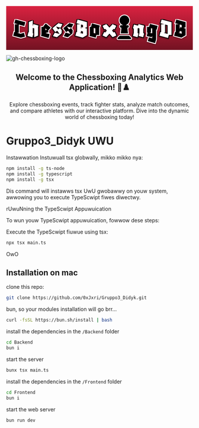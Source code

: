 <svg width="907" height="213" viewBox="0 0 907 213" fill="none" xmlns="http://www.w3.org/2000/svg">
<rect width="907" height="213" fill="url(#paint0_linear_95_2)"/>
<g filter="url(#filter0_d_95_2)">
<mask id="path-1-outside-1_95_2" maskUnits="userSpaceOnUse" x="678" y="80" width="64" height="105" fill="black">
<rect fill="white" x="678" y="80" width="64" height="105"/>
<path d="M684.328 128.344V100.824H694.44L698.28 85.72L736.296 95.704L731.432 114.52L728.872 113.88V160.856L723.752 179.544L688.168 169.816L693.288 151L709.544 155.48V143.192L707.368 151.384L682.92 144.728L687.272 128.344H684.328ZM703.656 128.344H696.36L709.544 131.928V108.632L703.656 107.096V128.344Z"/>
</mask>
<path d="M684.328 128.344V100.824H694.44L698.28 85.72L736.296 95.704L731.432 114.52L728.872 113.88V160.856L723.752 179.544L688.168 169.816L693.288 151L709.544 155.48V143.192L707.368 151.384L682.92 144.728L687.272 128.344H684.328ZM703.656 128.344H696.36L709.544 131.928V108.632L703.656 107.096V128.344Z" fill="black"/>
<path d="M684.328 128.344H680.328V132.344H684.328V128.344ZM684.328 100.824V96.824H680.328V100.824H684.328ZM694.44 100.824V104.824H697.55L698.317 101.81L694.44 100.824ZM698.28 85.72L699.296 81.8512L695.397 80.8271L694.403 84.7344L698.28 85.72ZM736.296 95.704L740.169 96.7051L741.166 92.8473L737.312 91.8352L736.296 95.704ZM731.432 114.52L730.462 118.401L734.312 119.363L735.305 115.521L731.432 114.52ZM728.872 113.88L729.842 109.999L724.872 108.757V113.88H728.872ZM728.872 160.856L732.73 161.913L732.872 161.394V160.856H728.872ZM723.752 179.544L722.697 183.402L726.553 184.457L727.61 180.601L723.752 179.544ZM688.168 169.816L684.308 168.766L683.259 172.621L687.113 173.674L688.168 169.816ZM693.288 151L694.351 147.144L690.482 146.078L689.428 149.95L693.288 151ZM709.544 155.48L708.481 159.336L713.544 160.731V155.48H709.544ZM709.544 143.192H713.544L705.678 142.165L709.544 143.192ZM707.368 151.384L706.317 155.244L710.201 156.301L711.234 152.411L707.368 151.384ZM682.92 144.728L679.054 143.701L678.033 147.543L681.869 148.588L682.92 144.728ZM687.272 128.344L691.138 129.371L692.473 124.344H687.272V128.344ZM703.656 128.344V132.344H707.656V128.344H703.656ZM696.36 128.344V124.344L695.311 132.204L696.36 128.344ZM709.544 131.928L708.495 135.788L713.544 137.161V131.928H709.544ZM709.544 108.632H713.544V105.542L710.554 104.762L709.544 108.632ZM703.656 107.096L704.666 103.226L699.656 101.919V107.096H703.656ZM688.328 128.344V100.824H680.328V128.344H688.328ZM684.328 104.824H694.44V96.824H684.328V104.824ZM698.317 101.81L702.157 86.7056L694.403 84.7344L690.563 99.8384L698.317 101.81ZM697.264 89.5888L735.28 99.5728L737.312 91.8352L699.296 81.8512L697.264 89.5888ZM732.423 94.7029L727.559 113.519L735.305 115.521L740.169 96.7051L732.423 94.7029ZM732.402 110.639L729.842 109.999L727.902 117.761L730.462 118.401L732.402 110.639ZM724.872 113.88V160.856H732.872V113.88H724.872ZM725.014 159.799L719.894 178.487L727.61 180.601L732.73 161.913L725.014 159.799ZM724.807 175.686L689.223 165.958L687.113 173.674L722.697 183.402L724.807 175.686ZM692.028 170.866L697.148 152.05L689.428 149.95L684.308 168.766L692.028 170.866ZM692.225 154.856L708.481 159.336L710.607 151.624L694.351 147.144L692.225 154.856ZM713.544 155.48V143.192H705.544V155.48H713.544ZM705.678 142.165L703.502 150.357L711.234 152.411L713.41 144.219L705.678 142.165ZM708.419 147.524L683.971 140.868L681.869 148.588L706.317 155.244L708.419 147.524ZM686.786 145.755L691.138 129.371L683.406 127.317L679.054 143.701L686.786 145.755ZM687.272 124.344H684.328V132.344H687.272V124.344ZM703.656 124.344H696.36V132.344H703.656V124.344ZM695.311 132.204L708.495 135.788L710.593 128.068L697.409 124.484L695.311 132.204ZM713.544 131.928V108.632H705.544V131.928H713.544ZM710.554 104.762L704.666 103.226L702.646 110.966L708.534 112.502L710.554 104.762ZM699.656 107.096V128.344H707.656V107.096H699.656Z" fill="white" mask="url(#path-1-outside-1_95_2)"/>
</g>
<g filter="url(#filter1_d_95_2)">
<path d="M588.182 90.6C595.381 86.0383 600.139 77.981 600.139 68.7833C600.139 54.5529 588.651 43 574.5 43C560.349 43 548.861 54.5529 548.861 68.7833C548.861 77.981 553.644 86.0383 560.818 90.6H558.722C554.359 90.6 550.833 94.1452 550.833 98.5333C550.833 102.624 553.915 105.971 557.859 106.417L554.778 134.233H594.222L591.141 106.417C595.085 105.971 598.167 102.624 598.167 98.5333C598.167 94.1452 594.641 90.6 590.278 90.6H588.182ZM540.627 152.43C539.592 153.472 539 154.91 539 156.397C539 159.496 541.49 162 544.572 162H604.428C607.51 162 610 159.496 610 156.397C610 154.91 609.408 153.472 608.373 152.43L598.167 142.167H550.833L540.627 152.43Z" fill="black"/>
<path d="M588.182 90.6C595.381 86.0383 600.139 77.981 600.139 68.7833C600.139 54.5529 588.651 43 574.5 43C560.349 43 548.861 54.5529 548.861 68.7833C548.861 77.981 553.644 86.0383 560.818 90.6H558.722C554.359 90.6 550.833 94.1452 550.833 98.5333C550.833 102.624 553.915 105.971 557.859 106.417L554.778 134.233H594.222L591.141 106.417C595.085 105.971 598.167 102.624 598.167 98.5333C598.167 94.1452 594.641 90.6 590.278 90.6H588.182ZM540.627 152.43C539.592 153.472 539 154.91 539 156.397C539 159.496 541.49 162 544.572 162H604.428C607.51 162 610 159.496 610 156.397C610 154.91 609.408 153.472 608.373 152.43L598.167 142.167H550.833L540.627 152.43Z" stroke="white" stroke-width="4"/>
</g>
<g filter="url(#filter2_d_95_2)">
<mask id="path-4-outside-2_95_2" maskUnits="userSpaceOnUse" x="29" y="59" width="69" height="99" fill="black">
<rect fill="white" x="29" y="59" width="69" height="99"/>
<path d="M71.168 153.432L33.92 143.32L38.656 124.888L41.856 125.784V88.28H57.088L39.168 83.416L44.288 64.728L92.928 78.04L87.936 96.728L61.184 89.432V129.112H53.376L69.632 133.848L86.272 129.24L91.392 147.928L71.168 153.432Z"/>
</mask>
<path d="M71.168 153.432L33.92 143.32L38.656 124.888L41.856 125.784V88.28H57.088L39.168 83.416L44.288 64.728L92.928 78.04L87.936 96.728L61.184 89.432V129.112H53.376L69.632 133.848L86.272 129.24L91.392 147.928L71.168 153.432Z" fill="black"/>
<path d="M71.168 153.432L70.12 157.292L71.1693 157.577L72.2184 157.292L71.168 153.432ZM33.92 143.32L30.0458 142.325L29.0638 146.146L32.872 147.18L33.92 143.32ZM38.656 124.888L39.7345 121.036L35.7989 119.934L34.7818 123.893L38.656 124.888ZM41.856 125.784L40.7775 129.636L45.856 131.058V125.784H41.856ZM41.856 88.28V84.28H37.856V88.28H41.856ZM57.088 88.28V92.28L58.1358 84.4197L57.088 88.28ZM39.168 83.416L35.3102 82.3591L34.2507 86.226L38.1202 87.2763L39.168 83.416ZM44.288 64.728L45.3439 60.8699L41.4868 59.8143L40.4302 63.6711L44.288 64.728ZM92.928 78.04L96.7925 79.0723L97.8185 75.2313L93.9839 74.1819L92.928 78.04ZM87.936 96.728L86.8835 100.587L90.7628 101.645L91.8005 97.7603L87.936 96.728ZM61.184 89.432L62.2365 85.5729L57.184 84.195V89.432H61.184ZM61.184 129.112V133.112H65.184V129.112H61.184ZM53.376 129.112V125.112L52.2572 132.952L53.376 129.112ZM69.632 133.848L68.5132 137.688L69.6043 138.006L70.6995 137.703L69.632 133.848ZM86.272 129.24L90.1298 128.183L89.07 124.315L85.2045 125.385L86.272 129.24ZM91.392 147.928L92.4424 151.788L96.3086 150.735L95.2498 146.871L91.392 147.928ZM72.216 149.572L34.968 139.46L32.872 147.18L70.12 157.292L72.216 149.572ZM37.7942 144.315L42.5302 125.883L34.7818 123.893L30.0458 142.325L37.7942 144.315ZM37.5775 128.74L40.7775 129.636L42.9345 121.932L39.7345 121.036L37.5775 128.74ZM45.856 125.784V88.28H37.856V125.784H45.856ZM41.856 92.28H57.088V84.28H41.856V92.28ZM58.1358 84.4197L40.2158 79.5557L38.1202 87.2763L56.0402 92.1403L58.1358 84.4197ZM43.0258 84.4729L48.1458 65.7849L40.4302 63.6711L35.3102 82.3591L43.0258 84.4729ZM43.2321 68.5861L91.8721 81.8981L93.9839 74.1819L45.3439 60.8699L43.2321 68.5861ZM89.0635 77.0077L84.0715 95.6957L91.8005 97.7603L96.7925 79.0723L89.0635 77.0077ZM88.9885 92.8689L62.2365 85.5729L60.1315 93.2911L86.8835 100.587L88.9885 92.8689ZM57.184 89.432V129.112H65.184V89.432H57.184ZM61.184 125.112H53.376V133.112H61.184V125.112ZM52.2572 132.952L68.5132 137.688L70.7508 130.008L54.4948 125.272L52.2572 132.952ZM70.6995 137.703L87.3395 133.095L85.2045 125.385L68.5645 129.993L70.6995 137.703ZM82.4142 130.297L87.5342 148.985L95.2498 146.871L90.1298 128.183L82.4142 130.297ZM90.3416 144.068L70.1176 149.572L72.2184 157.292L92.4424 151.788L90.3416 144.068Z" fill="white" mask="url(#path-4-outside-2_95_2)"/>
</g>
<g filter="url(#filter3_d_95_2)">
<mask id="path-6-outside-3_95_2" maskUnits="userSpaceOnUse" x="98" y="63" width="64" height="94" fill="black">
<rect fill="white" x="98" y="63" width="64" height="94"/>
<path d="M127.368 151.384L102.92 144.728L107.912 126.04L109.832 126.552V76.888L129.16 69.08V96.6L131.72 87L157.064 93.912L155.144 101.208V143.192L135.816 151V108.12L129.16 106.328V131.8L132.36 132.696L127.368 151.384Z"/>
</mask>
<path d="M127.368 151.384L102.92 144.728L107.912 126.04L109.832 126.552V76.888L129.16 69.08V96.6L131.72 87L157.064 93.912L155.144 101.208V143.192L135.816 151V108.12L129.16 106.328V131.8L132.36 132.696L127.368 151.384Z" fill="white"/>
<path d="M127.368 151.384L126.317 155.244L130.195 156.299L131.233 152.416L127.368 151.384ZM102.92 144.728L99.0555 143.696L98.0281 147.542L101.869 148.588L102.92 144.728ZM107.912 126.04L108.943 122.175L105.079 121.145L104.048 125.008L107.912 126.04ZM109.832 126.552L108.801 130.417L113.832 131.758V126.552H109.832ZM109.832 76.888L108.334 73.1792L105.832 74.1898V76.888H109.832ZM129.16 69.08H133.16V63.15L127.662 65.3712L129.16 69.08ZM129.16 96.6H125.16L133.025 97.6306L129.16 96.6ZM131.72 87L132.772 83.1409L128.892 82.0825L127.855 85.9693L131.72 87ZM157.064 93.912L160.932 94.93L161.941 91.0961L158.116 90.0529L157.064 93.912ZM155.144 101.208L151.276 100.19L151.144 100.69V101.208H155.144ZM155.144 143.192L156.642 146.901L159.144 145.89V143.192H155.144ZM135.816 151H131.816V156.93L137.314 154.709L135.816 151ZM135.816 108.12H139.816V105.054L136.856 104.258L135.816 108.12ZM129.16 106.328L130.2 102.466L125.16 101.109V106.328H129.16ZM129.16 131.8H125.16V134.834L128.081 135.652L129.16 131.8ZM132.36 132.696L136.225 133.728L137.245 129.91L133.439 128.844L132.36 132.696ZM128.419 147.524L103.971 140.868L101.869 148.588L126.317 155.244L128.419 147.524ZM106.785 145.76L111.777 127.072L104.048 125.008L99.0555 143.696L106.785 145.76ZM106.881 129.905L108.801 130.417L110.863 122.687L108.943 122.175L106.881 129.905ZM113.832 126.552V76.888H105.832V126.552H113.832ZM111.33 80.5968L130.658 72.7888L127.662 65.3712L108.334 73.1792L111.33 80.5968ZM125.16 69.08V96.6H133.16V69.08H125.16ZM133.025 97.6306L135.585 88.0307L127.855 85.9693L125.295 95.5693L133.025 97.6306ZM130.668 90.8591L156.012 97.7711L158.116 90.0529L132.772 83.1409L130.668 90.8591ZM153.196 92.894L151.276 100.19L159.012 102.226L160.932 94.93L153.196 92.894ZM151.144 101.208V143.192H159.144V101.208H151.144ZM153.646 139.483L134.318 147.291L137.314 154.709L156.642 146.901L153.646 139.483ZM139.816 151V108.12H131.816V151H139.816ZM136.856 104.258L130.2 102.466L128.12 110.19L134.776 111.982L136.856 104.258ZM125.16 106.328V131.8H133.16V106.328H125.16ZM128.081 135.652L131.281 136.548L133.439 128.844L130.239 127.948L128.081 135.652ZM128.496 131.664L123.504 150.352L131.233 152.416L136.225 133.728L128.496 131.664Z" fill="black" mask="url(#path-6-outside-3_95_2)"/>
</g>
<g filter="url(#filter4_d_95_2)">
<mask id="path-8-outside-4_95_2" maskUnits="userSpaceOnUse" x="164" y="78" width="58" height="82" fill="black">
<rect fill="white" x="164" y="78" width="58" height="82"/>
<path d="M206.04 154.584L168.92 144.472L171.096 136.28V100.824H182.232L179.928 98.904L192.344 84.056L216.152 104.28L203.736 119L205.784 126.424L191.064 130.52L211.032 135.896L206.04 154.584ZM190.424 107.864V116.312L197.976 114.264L190.424 107.864Z"/>
</mask>
<path d="M206.04 154.584L168.92 144.472L171.096 136.28V100.824H182.232L179.928 98.904L192.344 84.056L216.152 104.28L203.736 119L205.784 126.424L191.064 130.52L211.032 135.896L206.04 154.584ZM190.424 107.864V116.312L197.976 114.264L190.424 107.864Z" fill="black"/>
<path d="M206.04 154.584L204.989 158.443L208.867 159.5L209.905 155.616L206.04 154.584ZM168.92 144.472L165.054 143.445L164.034 147.287L167.869 148.331L168.92 144.472ZM171.096 136.28L174.962 137.307L175.096 136.802V136.28H171.096ZM171.096 100.824V96.824H167.096V100.824H171.096ZM182.232 100.824V104.824H193.28L184.793 97.7511L182.232 100.824ZM179.928 98.904L176.859 96.3381L174.289 99.4118L177.367 101.977L179.928 98.904ZM192.344 84.056L194.934 81.0074L191.861 78.3976L189.275 81.4901L192.344 84.056ZM216.152 104.28L219.21 106.859L221.78 103.812L218.742 101.231L216.152 104.28ZM203.736 119L200.678 116.421L199.32 118.032L199.88 120.064L203.736 119ZM205.784 126.424L206.856 130.278L210.701 129.208L209.64 125.36L205.784 126.424ZM191.064 130.52L189.992 126.666L175.914 130.584L190.024 134.382L191.064 130.52ZM211.032 135.896L214.897 136.928L215.927 133.071L212.072 132.034L211.032 135.896ZM190.424 107.864L193.01 104.812L186.424 99.231V107.864H190.424ZM190.424 116.312H186.424V121.541L191.471 120.173L190.424 116.312ZM197.976 114.264L199.023 118.125L206.368 116.133L200.562 111.212L197.976 114.264ZM207.091 150.725L169.971 140.613L167.869 148.331L204.989 158.443L207.091 150.725ZM172.786 145.499L174.962 137.307L167.23 135.253L165.054 143.445L172.786 145.499ZM175.096 136.28V100.824H167.096V136.28H175.096ZM171.096 104.824H182.232V96.824H171.096V104.824ZM184.793 97.7511L182.489 95.8311L177.367 101.977L179.671 103.897L184.793 97.7511ZM182.997 101.47L195.413 86.6219L189.275 81.4901L176.859 96.3381L182.997 101.47ZM189.754 87.1046L213.562 107.329L218.742 101.231L194.934 81.0074L189.754 87.1046ZM213.094 101.701L200.678 116.421L206.794 121.579L219.21 106.859L213.094 101.701ZM199.88 120.064L201.928 127.488L209.64 125.36L207.592 117.936L199.88 120.064ZM204.712 122.57L189.992 126.666L192.136 134.374L206.856 130.278L204.712 122.57ZM190.024 134.382L209.992 139.758L212.072 132.034L192.104 126.658L190.024 134.382ZM207.168 134.864L202.176 153.552L209.905 155.616L214.897 136.928L207.168 134.864ZM186.424 107.864V116.312H194.424V107.864H186.424ZM191.471 120.173L199.023 118.125L196.929 110.403L189.377 112.451L191.471 120.173ZM200.562 111.212L193.01 104.812L187.838 110.916L195.39 117.316L200.562 111.212Z" fill="white" mask="url(#path-8-outside-4_95_2)"/>
</g>
<g filter="url(#filter5_d_95_2)">
<mask id="path-10-outside-5_95_2" maskUnits="userSpaceOnUse" x="219" y="78" width="61" height="78" fill="black">
<rect fill="white" x="219" y="78" width="61" height="78"/>
<path d="M246.528 151.256L226.56 145.88L235.776 128.344L258.816 134.616L248.192 119.512L238.08 126.552L224.64 107.224L239.488 94.68L253.952 82.52L273.664 87.768L264.32 105.304L242.816 99.416L252.288 112.984L262.272 105.944L270.592 117.848L269.312 131.928L264.32 136.152L246.528 151.256Z"/>
</mask>
<path d="M246.528 151.256L226.56 145.88L235.776 128.344L258.816 134.616L248.192 119.512L238.08 126.552L224.64 107.224L239.488 94.68L253.952 82.52L273.664 87.768L264.32 105.304L242.816 99.416L252.288 112.984L262.272 105.944L270.592 117.848L269.312 131.928L264.32 136.152L246.528 151.256Z" fill="white"/>
<path d="M246.528 151.256L245.488 155.118L247.516 155.664L249.117 154.305L246.528 151.256ZM226.56 145.88L223.019 144.019L220.694 148.443L225.52 149.742L226.56 145.88ZM235.776 128.344L236.827 124.484L233.729 123.641L232.235 126.483L235.776 128.344ZM258.816 134.616L257.765 138.476L268.471 141.39L262.088 132.315L258.816 134.616ZM248.192 119.512L251.464 117.211L249.173 113.955L245.907 116.229L248.192 119.512ZM238.08 126.552L234.796 128.836L237.081 132.122L240.365 129.835L238.08 126.552ZM224.64 107.224L222.059 104.168L219.277 106.518L221.356 109.508L224.64 107.224ZM239.488 94.68L236.914 91.6182L236.907 91.6245L239.488 94.68ZM253.952 82.52L254.981 78.6546L252.971 78.1194L251.378 79.4582L253.952 82.52ZM273.664 87.768L277.194 89.649L279.565 85.1997L274.693 83.9026L273.664 87.768ZM264.32 105.304L263.264 109.162L266.347 110.006L267.85 107.185L264.32 105.304ZM242.816 99.416L243.872 95.558L233.205 92.6373L239.536 101.706L242.816 99.416ZM252.288 112.984L249.008 115.274L251.309 118.569L254.593 116.253L252.288 112.984ZM262.272 105.944L265.551 103.653L263.25 100.36L259.967 102.675L262.272 105.944ZM270.592 117.848L274.576 118.21L274.708 116.755L273.871 115.557L270.592 117.848ZM269.312 131.928L271.896 134.982L273.147 133.923L273.296 132.29L269.312 131.928ZM264.32 136.152L261.736 133.098L261.731 133.103L264.32 136.152ZM247.568 147.394L227.6 142.018L225.52 149.742L245.488 155.118L247.568 147.394ZM230.101 147.741L239.317 130.205L232.235 126.483L223.019 144.019L230.101 147.741ZM234.725 132.204L257.765 138.476L259.867 130.756L236.827 124.484L234.725 132.204ZM262.088 132.315L251.464 117.211L244.92 121.813L255.544 136.917L262.088 132.315ZM245.907 116.229L235.795 123.269L240.365 129.835L250.477 122.795L245.907 116.229ZM241.364 124.268L227.924 104.94L221.356 109.508L234.796 128.836L241.364 124.268ZM227.221 110.28L242.069 97.7355L236.907 91.6245L222.059 104.168L227.221 110.28ZM242.062 97.7417L256.526 85.5817L251.378 79.4582L236.914 91.6182L242.062 97.7417ZM252.923 86.3854L272.635 91.6334L274.693 83.9026L254.981 78.6546L252.923 86.3854ZM270.134 85.887L260.79 103.423L267.85 107.185L277.194 89.649L270.134 85.887ZM265.376 101.446L243.872 95.558L241.76 103.274L263.264 109.162L265.376 101.446ZM239.536 101.706L249.008 115.274L255.568 110.694L246.096 97.1263L239.536 101.706ZM254.593 116.253L264.577 109.213L259.967 102.675L249.983 109.715L254.593 116.253ZM258.993 108.235L267.313 120.139L273.871 115.557L265.551 103.653L258.993 108.235ZM266.608 117.486L265.328 131.566L273.296 132.29L274.576 118.21L266.608 117.486ZM266.728 128.874L261.736 133.098L266.904 139.206L271.896 134.982L266.728 128.874ZM261.731 133.103L243.939 148.207L249.117 154.305L266.909 139.201L261.731 133.103Z" fill="black" mask="url(#path-10-outside-5_95_2)"/>
</g>
<g filter="url(#filter6_d_95_2)">
<mask id="path-12-outside-6_95_2" maskUnits="userSpaceOnUse" x="272" y="78" width="61" height="78" fill="black">
<rect fill="white" x="272" y="78" width="61" height="78"/>
<path d="M299.528 151.256L279.56 145.88L288.776 128.344L311.816 134.616L301.192 119.512L291.08 126.552L277.64 107.224L292.488 94.68L306.952 82.52L326.664 87.768L317.32 105.304L295.816 99.416L305.288 112.984L315.272 105.944L323.592 117.848L322.312 131.928L317.32 136.152L299.528 151.256Z"/>
</mask>
<path d="M299.528 151.256L279.56 145.88L288.776 128.344L311.816 134.616L301.192 119.512L291.08 126.552L277.64 107.224L292.488 94.68L306.952 82.52L326.664 87.768L317.32 105.304L295.816 99.416L305.288 112.984L315.272 105.944L323.592 117.848L322.312 131.928L317.32 136.152L299.528 151.256Z" fill="black"/>
<path d="M299.528 151.256L298.488 155.118L300.516 155.664L302.117 154.305L299.528 151.256ZM279.56 145.88L276.019 144.019L273.694 148.443L278.52 149.742L279.56 145.88ZM288.776 128.344L289.827 124.484L286.729 123.641L285.235 126.483L288.776 128.344ZM311.816 134.616L310.765 138.476L321.471 141.39L315.088 132.315L311.816 134.616ZM301.192 119.512L304.464 117.211L302.173 113.955L298.907 116.229L301.192 119.512ZM291.08 126.552L287.796 128.836L290.081 132.122L293.365 129.835L291.08 126.552ZM277.64 107.224L275.059 104.168L272.277 106.518L274.356 109.508L277.64 107.224ZM292.488 94.68L289.914 91.6182L289.907 91.6245L292.488 94.68ZM306.952 82.52L307.981 78.6546L305.971 78.1194L304.378 79.4582L306.952 82.52ZM326.664 87.768L330.194 89.649L332.565 85.1997L327.693 83.9026L326.664 87.768ZM317.32 105.304L316.264 109.162L319.347 110.006L320.85 107.185L317.32 105.304ZM295.816 99.416L296.872 95.558L286.205 92.6373L292.536 101.706L295.816 99.416ZM305.288 112.984L302.008 115.274L304.309 118.569L307.593 116.253L305.288 112.984ZM315.272 105.944L318.551 103.653L316.25 100.36L312.967 102.675L315.272 105.944ZM323.592 117.848L327.576 118.21L327.708 116.755L326.871 115.557L323.592 117.848ZM322.312 131.928L324.896 134.982L326.147 133.923L326.296 132.29L322.312 131.928ZM317.32 136.152L314.736 133.098L314.731 133.103L317.32 136.152ZM300.568 147.394L280.6 142.018L278.52 149.742L298.488 155.118L300.568 147.394ZM283.101 147.741L292.317 130.205L285.235 126.483L276.019 144.019L283.101 147.741ZM287.725 132.204L310.765 138.476L312.867 130.756L289.827 124.484L287.725 132.204ZM315.088 132.315L304.464 117.211L297.92 121.813L308.544 136.917L315.088 132.315ZM298.907 116.229L288.795 123.269L293.365 129.835L303.477 122.795L298.907 116.229ZM294.364 124.268L280.924 104.94L274.356 109.508L287.796 128.836L294.364 124.268ZM280.221 110.28L295.069 97.7355L289.907 91.6245L275.059 104.168L280.221 110.28ZM295.062 97.7417L309.526 85.5817L304.378 79.4582L289.914 91.6182L295.062 97.7417ZM305.923 86.3854L325.635 91.6334L327.693 83.9026L307.981 78.6546L305.923 86.3854ZM323.134 85.887L313.79 103.423L320.85 107.185L330.194 89.649L323.134 85.887ZM318.376 101.446L296.872 95.558L294.76 103.274L316.264 109.162L318.376 101.446ZM292.536 101.706L302.008 115.274L308.568 110.694L299.096 97.1263L292.536 101.706ZM307.593 116.253L317.577 109.213L312.967 102.675L302.983 109.715L307.593 116.253ZM311.993 108.235L320.313 120.139L326.871 115.557L318.551 103.653L311.993 108.235ZM319.608 117.486L318.328 131.566L326.296 132.29L327.576 118.21L319.608 117.486ZM319.728 128.874L314.736 133.098L319.904 139.206L324.896 134.982L319.728 128.874ZM314.731 133.103L296.939 148.207L302.117 154.305L319.909 139.201L314.731 133.103Z" fill="white" mask="url(#path-12-outside-6_95_2)"/>
</g>
<g filter="url(#filter7_d_95_2)">
<mask id="path-14-outside-7_95_2" maskUnits="userSpaceOnUse" x="331" y="59" width="66" height="99" fill="black">
<rect fill="white" x="331" y="59" width="66" height="99"/>
<path d="M371.76 153.176L335.92 143.448L341.04 124.76L344.112 125.528V88.28H359.344L341.424 83.416L346.544 64.728L392.24 77.272V103L382.128 105.816L392.24 108.632V141.272L371.76 153.176ZM366 101.336L372.912 103.256V91.992L363.44 89.432V110.808L366 101.336ZM363.44 129.112H356.912L372.912 133.464V123.352L363.44 120.792V129.112Z"/>
</mask>
<path d="M371.76 153.176L335.92 143.448L341.04 124.76L344.112 125.528V88.28H359.344L341.424 83.416L346.544 64.728L392.24 77.272V103L382.128 105.816L392.24 108.632V141.272L371.76 153.176ZM366 101.336L372.912 103.256V91.992L363.44 89.432V110.808L366 101.336ZM363.44 129.112H356.912L372.912 133.464V123.352L363.44 120.792V129.112Z" fill="white"/>
<path d="M371.76 153.176L370.712 157.036L372.325 157.474L373.77 156.634L371.76 153.176ZM335.92 143.448L332.062 142.391L331.003 146.258L334.872 147.308L335.92 143.448ZM341.04 124.76L342.01 120.879L338.216 119.931L337.182 123.703L341.04 124.76ZM344.112 125.528L343.142 129.409L348.112 130.651V125.528H344.112ZM344.112 88.28V84.28H340.112V88.28H344.112ZM359.344 88.28V92.28L360.392 84.4197L359.344 88.28ZM341.424 83.416L337.566 82.3591L336.507 86.226L340.376 87.2763L341.424 83.416ZM346.544 64.728L347.603 60.8707L343.744 59.8113L342.686 63.6711L346.544 64.728ZM392.24 77.272H396.24V74.2221L393.299 73.4147L392.24 77.272ZM392.24 103L393.313 106.853L396.24 106.038V103H392.24ZM382.128 105.816L381.055 101.963L367.218 105.816L381.055 109.669L382.128 105.816ZM392.24 108.632H396.24V105.594L393.313 104.779L392.24 108.632ZM392.24 141.272L394.25 144.73L396.24 143.574V141.272H392.24ZM366 101.336L367.071 97.4819L363.189 96.4039L362.139 100.292L366 101.336ZM372.912 103.256L371.841 107.11L376.912 108.519V103.256H372.912ZM372.912 91.992H376.912V88.9296L373.956 88.1305L372.912 91.992ZM363.44 89.432L364.484 85.5705L359.44 84.2074V89.432H363.44ZM363.44 110.808H359.44L367.301 111.852L363.44 110.808ZM363.44 129.112V133.112H367.44V129.112H363.44ZM356.912 129.112V125.112L355.862 132.972L356.912 129.112ZM372.912 133.464L371.862 137.324L376.912 138.697V133.464H372.912ZM372.912 123.352H376.912V120.29L373.956 119.491L372.912 123.352ZM363.44 120.792L364.484 116.931L359.44 115.567V120.792H363.44ZM372.808 149.316L336.968 139.588L334.872 147.308L370.712 157.036L372.808 149.316ZM339.778 144.505L344.898 125.817L337.182 123.703L332.062 142.391L339.778 144.505ZM340.07 128.641L343.142 129.409L345.082 121.647L342.01 120.879L340.07 128.641ZM348.112 125.528V88.28H340.112V125.528H348.112ZM344.112 92.28H359.344V84.28H344.112V92.28ZM360.392 84.4197L342.472 79.5557L340.376 87.2763L358.296 92.1403L360.392 84.4197ZM345.282 84.4729L350.402 65.7849L342.686 63.6711L337.566 82.3591L345.282 84.4729ZM345.485 68.5853L391.181 81.1293L393.299 73.4147L347.603 60.8707L345.485 68.5853ZM388.24 77.272V103H396.24V77.272H388.24ZM391.167 99.1466L381.055 101.963L383.201 109.669L393.313 106.853L391.167 99.1466ZM381.055 109.669L391.167 112.485L393.313 104.779L383.201 101.963L381.055 109.669ZM388.24 108.632V141.272H396.24V108.632H388.24ZM390.23 137.814L369.75 149.718L373.77 156.634L394.25 144.73L390.23 137.814ZM364.929 105.19L371.841 107.11L373.983 99.4019L367.071 97.4819L364.929 105.19ZM376.912 103.256V91.992H368.912V103.256H376.912ZM373.956 88.1305L364.484 85.5705L362.396 93.2934L371.868 95.8535L373.956 88.1305ZM359.44 89.432V110.808H367.44V89.432H359.44ZM367.301 111.852L369.861 102.38L362.139 100.292L359.579 109.764L367.301 111.852ZM363.44 125.112H356.912V133.112H363.44V125.112ZM355.862 132.972L371.862 137.324L373.962 129.604L357.962 125.252L355.862 132.972ZM376.912 133.464V123.352H368.912V133.464H376.912ZM373.956 119.491L364.484 116.931L362.396 124.653L371.868 127.213L373.956 119.491ZM359.44 120.792V129.112H367.44V120.792H359.44Z" fill="black" mask="url(#path-14-outside-7_95_2)"/>
</g>
<g filter="url(#filter8_d_95_2)">
<mask id="path-16-outside-8_95_2" maskUnits="userSpaceOnUse" x="399" y="78" width="62" height="80" fill="black">
<rect fill="white" x="399" y="78" width="62" height="80"/>
<path d="M404.792 144.728L406.2 139.48V100.824H412.088L416.696 83.544L455.224 94.168L452.28 105.048V139.992H438.584L435.128 152.92L404.792 144.728ZM425.528 130.264L432.952 132.312V108.12L425.528 106.072V130.264Z"/>
</mask>
<path d="M404.792 144.728L406.2 139.48V100.824H412.088L416.696 83.544L455.224 94.168L452.28 105.048V139.992H438.584L435.128 152.92L404.792 144.728ZM425.528 130.264L432.952 132.312V108.12L425.528 106.072V130.264Z" fill="black"/>
<path d="M404.792 144.728L400.929 143.691L399.894 147.549L403.749 148.59L404.792 144.728ZM406.2 139.48L410.063 140.517L410.2 140.007V139.48H406.2ZM406.2 100.824V96.824H402.2V100.824H406.2ZM412.088 100.824V104.824H415.161L415.953 101.855L412.088 100.824ZM416.696 83.544L417.759 79.6879L413.87 78.6156L412.831 82.5133L416.696 83.544ZM455.224 94.168L459.085 95.2128L460.125 91.3701L456.287 90.3119L455.224 94.168ZM452.28 105.048L448.419 104.003L448.28 104.516V105.048H452.28ZM452.28 139.992V143.992H456.28V139.992H452.28ZM438.584 139.992V135.992H435.513L434.72 138.959L438.584 139.992ZM435.128 152.92L434.085 156.782L437.957 157.827L438.992 153.953L435.128 152.92ZM425.528 130.264H421.528V133.31L424.464 134.12L425.528 130.264ZM432.952 132.312L431.888 136.168L436.952 137.565V132.312H432.952ZM432.952 108.12H436.952V105.074L434.016 104.264L432.952 108.12ZM425.528 106.072L426.592 102.216L421.528 100.819V106.072H425.528ZM408.655 145.765L410.063 140.517L402.337 138.443L400.929 143.691L408.655 145.765ZM410.2 139.48V100.824H402.2V139.48H410.2ZM406.2 104.824H412.088V96.824H406.2V104.824ZM415.953 101.855L420.561 84.5746L412.831 82.5133L408.223 99.7933L415.953 101.855ZM415.633 87.4001L454.161 98.0241L456.287 90.3119L417.759 79.6879L415.633 87.4001ZM451.363 93.1232L448.419 104.003L456.141 106.093L459.085 95.2128L451.363 93.1232ZM448.28 105.048V139.992H456.28V105.048H448.28ZM452.28 135.992H438.584V143.992H452.28V135.992ZM434.72 138.959L431.264 151.887L438.992 153.953L442.448 141.025L434.72 138.959ZM436.171 149.058L405.835 140.866L403.749 148.59L434.085 156.782L436.171 149.058ZM424.464 134.12L431.888 136.168L434.016 128.456L426.592 126.408L424.464 134.12ZM436.952 132.312V108.12H428.952V132.312H436.952ZM434.016 104.264L426.592 102.216L424.464 109.928L431.888 111.976L434.016 104.264ZM421.528 106.072V130.264H429.528V106.072H421.528Z" fill="white" mask="url(#path-16-outside-8_95_2)"/>
</g>
<g filter="url(#filter9_d_95_2)">
<mask id="path-18-outside-9_95_2" maskUnits="userSpaceOnUse" x="462" y="77" width="80" height="79" fill="black">
<rect fill="white" x="462" y="77" width="80" height="79"/>
<path d="M486.352 151L486.096 150.872L467.92 142.424L476.24 124.888L481.488 127.32L488.912 118.872L481.744 110.68L476.624 113.112L468.304 95.576L486.608 87.128L486.736 87V87.128V87L486.864 87.256L501.84 104.152L516.816 87.256L516.944 87V87.128V87L517.072 87.128L535.376 95.576L527.056 113.112L521.936 110.68L514.768 118.872L522.192 127.32L527.44 124.888L535.76 142.424L517.584 150.872L517.328 151L501.84 133.464L486.352 151Z"/>
</mask>
<path d="M486.352 151L486.096 150.872L467.92 142.424L476.24 124.888L481.488 127.32L488.912 118.872L481.744 110.68L476.624 113.112L468.304 95.576L486.608 87.128L486.736 87V87.128V87L486.864 87.256L501.84 104.152L516.816 87.256L516.944 87V87.128V87L517.072 87.128L535.376 95.576L527.056 113.112L521.936 110.68L514.768 118.872L522.192 127.32L527.44 124.888L535.76 142.424L517.584 150.872L517.328 151L501.84 133.464L486.352 151Z" fill="white"/>
<path d="M486.352 151L484.563 154.578L487.314 155.953L489.35 153.648L486.352 151ZM486.096 150.872L487.885 147.294L487.834 147.269L487.782 147.245L486.096 150.872ZM467.92 142.424L464.306 140.709L462.578 144.352L466.234 146.051L467.92 142.424ZM476.24 124.888L477.922 121.259L474.325 119.592L472.626 123.173L476.24 124.888ZM481.488 127.32L479.806 130.949L482.519 132.206L484.493 129.96L481.488 127.32ZM488.912 118.872L491.917 121.512L494.232 118.878L491.922 116.238L488.912 118.872ZM481.744 110.68L484.754 108.046L482.761 105.768L480.028 107.067L481.744 110.68ZM476.624 113.112L473.01 114.827L474.726 118.442L478.34 116.725L476.624 113.112ZM468.304 95.576L466.628 91.9442L462.957 93.6382L464.69 97.2906L468.304 95.576ZM486.608 87.128L488.284 90.7598L488.932 90.4609L489.436 89.9564L486.608 87.128ZM486.736 87H490.736V77.3431L483.908 84.1716L486.736 87ZM486.736 87L490.314 85.2111L482.736 87H486.736ZM486.864 87.256L483.286 89.0449L483.522 89.5155L483.871 89.9092L486.864 87.256ZM501.84 104.152L498.847 106.805L501.84 110.182L504.833 106.805L501.84 104.152ZM516.816 87.256L519.809 89.9092L520.158 89.5155L520.394 89.0449L516.816 87.256ZM516.944 87H520.944L513.366 85.2111L516.944 87ZM516.944 87L519.772 84.1716L512.944 77.3431V87H516.944ZM517.072 87.128L514.244 89.9564L514.748 90.4609L515.396 90.7598L517.072 87.128ZM535.376 95.576L538.99 97.2906L540.723 93.6382L537.052 91.9442L535.376 95.576ZM527.056 113.112L525.34 116.725L528.955 118.442L530.67 114.827L527.056 113.112ZM521.936 110.68L523.652 107.067L520.919 105.768L518.926 108.046L521.936 110.68ZM514.768 118.872L511.758 116.238L509.448 118.878L511.763 121.512L514.768 118.872ZM522.192 127.32L519.187 129.96L521.161 132.206L523.874 130.949L522.192 127.32ZM527.44 124.888L531.054 123.173L529.355 119.592L525.758 121.259L527.44 124.888ZM535.76 142.424L537.446 146.051L541.102 144.352L539.374 140.709L535.76 142.424ZM517.584 150.872L515.898 147.245L515.846 147.269L515.795 147.294L517.584 150.872ZM517.328 151L514.33 153.648L516.366 155.953L519.117 154.578L517.328 151ZM501.84 133.464L504.838 130.816L501.84 127.422L498.842 130.816L501.84 133.464ZM488.141 147.422L487.885 147.294L484.307 154.45L484.563 154.578L488.141 147.422ZM487.782 147.245L469.606 138.797L466.234 146.051L484.41 154.499L487.782 147.245ZM471.534 144.139L479.854 126.603L472.626 123.173L464.306 140.709L471.534 144.139ZM474.558 128.517L479.806 130.949L483.17 123.691L477.922 121.259L474.558 128.517ZM484.493 129.96L491.917 121.512L485.907 116.232L478.483 124.68L484.493 129.96ZM491.922 116.238L484.754 108.046L478.734 113.314L485.902 121.506L491.922 116.238ZM480.028 107.067L474.908 109.499L478.34 116.725L483.46 114.293L480.028 107.067ZM480.238 111.397L471.918 93.8614L464.69 97.2906L473.01 114.827L480.238 111.397ZM469.98 99.2078L488.284 90.7598L484.932 83.4962L466.628 91.9442L469.98 99.2078ZM489.436 89.9564L489.564 89.8284L483.908 84.1716L483.78 84.2996L489.436 89.9564ZM482.736 87V87.128H490.736V87H482.736ZM490.736 87.128V87H482.736V87.128H490.736ZM483.158 88.7889L483.286 89.0449L490.442 85.4671L490.314 85.2111L483.158 88.7889ZM483.871 89.9092L498.847 106.805L504.833 101.499L489.857 84.6028L483.871 89.9092ZM504.833 106.805L519.809 89.9092L513.823 84.6028L498.847 101.499L504.833 106.805ZM520.394 89.0449L520.522 88.7889L513.366 85.2111L513.238 85.4671L520.394 89.0449ZM512.944 87V87.128H520.944V87H512.944ZM520.944 87.128V87H512.944V87.128H520.944ZM514.116 89.8284L514.244 89.9564L519.9 84.2996L519.772 84.1716L514.116 89.8284ZM515.396 90.7598L533.7 99.2078L537.052 91.9442L518.748 83.4962L515.396 90.7598ZM531.762 93.8614L523.442 111.397L530.67 114.827L538.99 97.2906L531.762 93.8614ZM528.772 109.499L523.652 107.067L520.22 114.293L525.34 116.725L528.772 109.499ZM518.926 108.046L511.758 116.238L517.778 121.506L524.946 113.314L518.926 108.046ZM511.763 121.512L519.187 129.96L525.197 124.68L517.773 116.232L511.763 121.512ZM523.874 130.949L529.122 128.517L525.758 121.259L520.51 123.691L523.874 130.949ZM523.826 126.603L532.146 144.139L539.374 140.709L531.054 123.173L523.826 126.603ZM534.074 138.797L515.898 147.245L519.27 154.499L537.446 146.051L534.074 138.797ZM515.795 147.294L515.539 147.422L519.117 154.578L519.373 154.45L515.795 147.294ZM520.326 148.352L504.838 130.816L498.842 136.112L514.33 153.648L520.326 148.352ZM498.842 130.816L483.354 148.352L489.35 153.648L504.838 136.112L498.842 130.816Z" fill="black" mask="url(#path-18-outside-9_95_2)"/>
</g>
<g filter="url(#filter10_d_95_2)">
<mask id="path-20-outside-10_95_2" maskUnits="userSpaceOnUse" x="611" y="82" width="65" height="74" fill="black">
<rect fill="white" x="611" y="82" width="65" height="74"/>
<path d="M638.448 151L615.92 144.856L619.888 130.008V108.76L615.92 107.736L620.912 89.048L640.88 94.552L642.928 87L670.96 94.68L666.736 110.552V131.16L670.96 132.312L665.968 151L643.44 144.856L647.408 130.008V108.248L640.496 106.328L639.216 111.064V131.16L643.44 132.312L638.448 151Z"/>
</mask>
<path d="M638.448 151L615.92 144.856L619.888 130.008V108.76L615.92 107.736L620.912 89.048L640.88 94.552L642.928 87L670.96 94.68L666.736 110.552V131.16L670.96 132.312L665.968 151L643.44 144.856L647.408 130.008V108.248L640.496 106.328L639.216 111.064V131.16L643.44 132.312L638.448 151Z" fill="white"/>
<path d="M638.448 151L637.396 154.859L641.275 155.917L642.313 152.032L638.448 151ZM615.92 144.856L612.056 143.823L611.028 147.668L614.868 148.715L615.92 144.856ZM619.888 130.008L623.752 131.041L623.888 130.533V130.008H619.888ZM619.888 108.76H623.888V105.661L620.888 104.887L619.888 108.76ZM615.92 107.736L612.056 106.704L611.014 110.601L614.92 111.609L615.92 107.736ZM620.912 89.048L621.975 85.1918L618.088 84.1204L617.048 88.0157L620.912 89.048ZM640.88 94.552L639.817 98.4082L643.689 99.4755L644.741 95.5989L640.88 94.552ZM642.928 87L643.985 83.1422L640.117 82.0825L639.067 85.9531L642.928 87ZM670.96 94.68L674.825 95.7087L675.847 91.8714L672.017 90.8222L670.96 94.68ZM666.736 110.552L662.871 109.523L662.736 110.029V110.552H666.736ZM666.736 131.16H662.736V134.215L665.684 135.019L666.736 131.16ZM670.96 132.312L674.825 133.344L675.851 129.5L672.012 128.453L670.96 132.312ZM665.968 151L664.916 154.859L668.795 155.917L669.833 152.032L665.968 151ZM643.44 144.856L639.576 143.823L638.548 147.668L642.388 148.715L643.44 144.856ZM647.408 130.008L651.272 131.041L651.408 130.533V130.008H647.408ZM647.408 108.248H651.408V105.208L648.479 104.394L647.408 108.248ZM640.496 106.328L641.567 102.474L637.685 101.396L636.635 105.284L640.496 106.328ZM639.216 111.064L635.355 110.02L635.216 110.533V111.064H639.216ZM639.216 131.16H635.216V134.215L638.164 135.019L639.216 131.16ZM643.44 132.312L647.305 133.344L648.331 129.5L644.492 128.453L643.44 132.312ZM639.5 147.141L616.972 140.997L614.868 148.715L637.396 154.859L639.5 147.141ZM619.784 145.889L623.752 131.041L616.024 128.975L612.056 143.823L619.784 145.889ZM623.888 130.008V108.76H615.888V130.008H623.888ZM620.888 104.887L616.92 103.863L614.92 111.609L618.888 112.633L620.888 104.887ZM619.785 108.768L624.777 90.0803L617.048 88.0157L612.056 106.704L619.785 108.768ZM619.849 92.9042L639.817 98.4082L641.943 90.6958L621.975 85.1918L619.849 92.9042ZM644.741 95.5989L646.789 88.0469L639.067 85.9531L637.019 93.5051L644.741 95.5989ZM641.871 90.8578L669.903 98.5378L672.017 90.8222L643.985 83.1422L641.871 90.8578ZM667.095 93.6513L662.871 109.523L670.601 111.581L674.825 95.7087L667.095 93.6513ZM662.736 110.552V131.16H670.736V110.552H662.736ZM665.684 135.019L669.908 136.171L672.012 128.453L667.788 127.301L665.684 135.019ZM667.096 131.28L662.104 149.968L669.833 152.032L674.825 133.344L667.096 131.28ZM667.02 147.141L644.492 140.997L642.388 148.715L664.916 154.859L667.02 147.141ZM647.304 145.889L651.272 131.041L643.544 128.975L639.576 143.823L647.304 145.889ZM651.408 130.008V108.248H643.408V130.008H651.408ZM648.479 104.394L641.567 102.474L639.425 110.182L646.337 112.102L648.479 104.394ZM636.635 105.284L635.355 110.02L643.077 112.108L644.357 107.372L636.635 105.284ZM635.216 111.064V131.16H643.216V111.064H635.216ZM638.164 135.019L642.388 136.171L644.492 128.453L640.268 127.301L638.164 135.019ZM639.576 131.28L634.584 149.968L642.313 152.032L647.305 133.344L639.576 131.28Z" fill="black" mask="url(#path-20-outside-10_95_2)"/>
</g>
<g filter="url(#filter11_d_95_2)">
<mask id="path-22-outside-11_95_2" maskUnits="userSpaceOnUse" x="811" y="59" width="66" height="99" fill="black">
<rect fill="white" x="811" y="59" width="66" height="99"/>
<path d="M851.76 153.176L815.92 143.448L821.04 124.76L824.112 125.528V88.28H839.344L821.424 83.416L826.544 64.728L872.24 77.272V103L862.128 105.816L872.24 108.632V141.272L851.76 153.176ZM846 101.336L852.912 103.256V91.992L843.44 89.432V110.808L846 101.336ZM843.44 129.112H836.912L852.912 133.464V123.352L843.44 120.792V129.112Z"/>
</mask>
<path d="M851.76 153.176L815.92 143.448L821.04 124.76L824.112 125.528V88.28H839.344L821.424 83.416L826.544 64.728L872.24 77.272V103L862.128 105.816L872.24 108.632V141.272L851.76 153.176ZM846 101.336L852.912 103.256V91.992L843.44 89.432V110.808L846 101.336ZM843.44 129.112H836.912L852.912 133.464V123.352L843.44 120.792V129.112Z" fill="black"/>
<path d="M851.76 153.176L850.712 157.036L852.325 157.474L853.77 156.634L851.76 153.176ZM815.92 143.448L812.062 142.391L811.003 146.258L814.872 147.308L815.92 143.448ZM821.04 124.76L822.01 120.879L818.216 119.931L817.182 123.703L821.04 124.76ZM824.112 125.528L823.142 129.409L828.112 130.651V125.528H824.112ZM824.112 88.28V84.28H820.112V88.28H824.112ZM839.344 88.28V92.28L840.392 84.4197L839.344 88.28ZM821.424 83.416L817.566 82.3591L816.507 86.226L820.376 87.2763L821.424 83.416ZM826.544 64.728L827.603 60.8707L823.744 59.8113L822.686 63.6711L826.544 64.728ZM872.24 77.272H876.24V74.2221L873.299 73.4147L872.24 77.272ZM872.24 103L873.313 106.853L876.24 106.038V103H872.24ZM862.128 105.816L861.055 101.963L847.218 105.816L861.055 109.669L862.128 105.816ZM872.24 108.632H876.24V105.594L873.313 104.779L872.24 108.632ZM872.24 141.272L874.25 144.73L876.24 143.574V141.272H872.24ZM846 101.336L847.071 97.4819L843.189 96.4039L842.139 100.292L846 101.336ZM852.912 103.256L851.841 107.11L856.912 108.519V103.256H852.912ZM852.912 91.992H856.912V88.9296L853.956 88.1305L852.912 91.992ZM843.44 89.432L844.484 85.5705L839.44 84.2074V89.432H843.44ZM843.44 110.808H839.44L847.301 111.852L843.44 110.808ZM843.44 129.112V133.112H847.44V129.112H843.44ZM836.912 129.112V125.112L835.862 132.972L836.912 129.112ZM852.912 133.464L851.862 137.324L856.912 138.697V133.464H852.912ZM852.912 123.352H856.912V120.29L853.956 119.491L852.912 123.352ZM843.44 120.792L844.484 116.931L839.44 115.567V120.792H843.44ZM852.808 149.316L816.968 139.588L814.872 147.308L850.712 157.036L852.808 149.316ZM819.778 144.505L824.898 125.817L817.182 123.703L812.062 142.391L819.778 144.505ZM820.07 128.641L823.142 129.409L825.082 121.647L822.01 120.879L820.07 128.641ZM828.112 125.528V88.28H820.112V125.528H828.112ZM824.112 92.28H839.344V84.28H824.112V92.28ZM840.392 84.4197L822.472 79.5557L820.376 87.2763L838.296 92.1403L840.392 84.4197ZM825.282 84.4729L830.402 65.7849L822.686 63.6711L817.566 82.3591L825.282 84.4729ZM825.485 68.5853L871.181 81.1293L873.299 73.4147L827.603 60.8707L825.485 68.5853ZM868.24 77.272V103H876.24V77.272H868.24ZM871.167 99.1466L861.055 101.963L863.201 109.669L873.313 106.853L871.167 99.1466ZM861.055 109.669L871.167 112.485L873.313 104.779L863.201 101.963L861.055 109.669ZM868.24 108.632V141.272H876.24V108.632H868.24ZM870.23 137.814L849.75 149.718L853.77 156.634L874.25 144.73L870.23 137.814ZM844.929 105.19L851.841 107.11L853.983 99.4019L847.071 97.4819L844.929 105.19ZM856.912 103.256V91.992H848.912V103.256H856.912ZM853.956 88.1305L844.484 85.5705L842.396 93.2934L851.868 95.8535L853.956 88.1305ZM839.44 89.432V110.808H847.44V89.432H839.44ZM847.301 111.852L849.861 102.38L842.139 100.292L839.579 109.764L847.301 111.852ZM843.44 125.112H836.912V133.112H843.44V125.112ZM835.862 132.972L851.862 137.324L853.962 129.604L837.962 125.252L835.862 132.972ZM856.912 133.464V123.352H848.912V133.464H856.912ZM853.956 119.491L844.484 116.931L842.396 124.653L851.868 127.213L853.956 119.491ZM839.44 120.792V129.112H847.44V120.792H839.44Z" fill="white" mask="url(#path-22-outside-11_95_2)"/>
</g>
<g filter="url(#filter12_d_95_2)">
<mask id="path-24-outside-12_95_2" maskUnits="userSpaceOnUse" x="740" y="59" width="68" height="101" fill="black">
<rect fill="white" x="740" y="59" width="68" height="101"/>
<path d="M786.904 154.712L744.92 143.32L749.656 124.888L752.856 125.784V88.28H768.088L750.168 83.416L755.288 64.728L803.928 78.04V139.992H790.744L786.904 154.712ZM772.184 129.112H765.016L784.6 134.488V92.76L772.184 89.432V129.112Z"/>
</mask>
<path d="M786.904 154.712L744.92 143.32L749.656 124.888L752.856 125.784V88.28H768.088L750.168 83.416L755.288 64.728L803.928 78.04V139.992H790.744L786.904 154.712ZM772.184 129.112H765.016L784.6 134.488V92.76L772.184 89.432V129.112Z" fill="white"/>
<path d="M786.904 154.712L785.857 158.572L789.755 159.63L790.774 155.722L786.904 154.712ZM744.92 143.32L741.046 142.325L740.064 146.147L743.873 147.18L744.92 143.32ZM749.656 124.888L750.735 121.036L746.799 119.934L745.782 123.893L749.656 124.888ZM752.856 125.784L751.777 129.636L756.856 131.058V125.784H752.856ZM752.856 88.28V84.28H748.856V88.28H752.856ZM768.088 88.28V92.28L769.136 84.4197L768.088 88.28ZM750.168 83.416L746.31 82.3591L745.251 86.226L749.12 87.2763L750.168 83.416ZM755.288 64.728L756.344 60.8699L752.487 59.8143L751.43 63.6711L755.288 64.728ZM803.928 78.04H807.928V74.9876L804.984 74.1819L803.928 78.04ZM803.928 139.992V143.992H807.928V139.992H803.928ZM790.744 139.992V135.992H787.654L786.874 138.982L790.744 139.992ZM772.184 129.112V133.112H776.184V129.112H772.184ZM765.016 129.112V125.112L763.957 132.969L765.016 129.112ZM784.6 134.488L783.541 138.345L788.6 139.734V134.488H784.6ZM784.6 92.76H788.6V89.691L785.636 88.8964L784.6 92.76ZM772.184 89.432L773.22 85.5684L768.184 84.2186V89.432H772.184ZM787.951 150.852L745.967 139.46L743.873 147.18L785.857 158.572L787.951 150.852ZM748.794 144.315L753.53 125.883L745.782 123.893L741.046 142.325L748.794 144.315ZM748.577 128.74L751.777 129.636L753.935 121.932L750.735 121.036L748.577 128.74ZM756.856 125.784V88.28H748.856V125.784H756.856ZM752.856 92.28H768.088V84.28H752.856V92.28ZM769.136 84.4197L751.216 79.5557L749.12 87.2763L767.04 92.1403L769.136 84.4197ZM754.026 84.4729L759.146 65.7849L751.43 63.6711L746.31 82.3591L754.026 84.4729ZM754.232 68.5861L802.872 81.8981L804.984 74.1819L756.344 60.8699L754.232 68.5861ZM799.928 78.04V139.992H807.928V78.04H799.928ZM803.928 135.992H790.744V143.992H803.928V135.992ZM786.874 138.982L783.034 153.702L790.774 155.722L794.614 141.002L786.874 138.982ZM772.184 125.112H765.016V133.112H772.184V125.112ZM763.957 132.969L783.541 138.345L785.659 130.631L766.075 125.255L763.957 132.969ZM788.6 134.488V92.76H780.6V134.488H788.6ZM785.636 88.8964L773.22 85.5684L771.148 93.2956L783.564 96.6236L785.636 88.8964ZM768.184 89.432V129.112H776.184V89.432H768.184Z" fill="black" mask="url(#path-24-outside-12_95_2)"/>
</g>
<defs>
<filter id="filter0_d_95_2" x="678.92" y="85.72" width="61.376" height="101.824" filterUnits="userSpaceOnUse" color-interpolation-filters="sRGB">
<feFlood flood-opacity="0" result="BackgroundImageFix"/>
<feColorMatrix in="SourceAlpha" type="matrix" values="0 0 0 0 0 0 0 0 0 0 0 0 0 0 0 0 0 0 127 0" result="hardAlpha"/>
<feOffset dy="4"/>
<feGaussianBlur stdDeviation="2"/>
<feComposite in2="hardAlpha" operator="out"/>
<feColorMatrix type="matrix" values="0 0 0 0 0 0 0 0 0 0 0 0 0 0 0 0 0 0 0.25 0"/>
<feBlend mode="normal" in2="BackgroundImageFix" result="effect1_dropShadow_95_2"/>
<feBlend mode="normal" in="SourceGraphic" in2="effect1_dropShadow_95_2" result="shape"/>
</filter>
<filter id="filter1_d_95_2" x="533" y="41" width="83" height="131" filterUnits="userSpaceOnUse" color-interpolation-filters="sRGB">
<feFlood flood-opacity="0" result="BackgroundImageFix"/>
<feColorMatrix in="SourceAlpha" type="matrix" values="0 0 0 0 0 0 0 0 0 0 0 0 0 0 0 0 0 0 127 0" result="hardAlpha"/>
<feOffset dy="4"/>
<feGaussianBlur stdDeviation="2"/>
<feComposite in2="hardAlpha" operator="out"/>
<feColorMatrix type="matrix" values="0 0 0 0 0 0 0 0 0 0 0 0 0 0 0 0 0 0 0.25 0"/>
<feBlend mode="normal" in2="BackgroundImageFix" result="effect1_dropShadow_95_2"/>
<feBlend mode="normal" in="SourceGraphic" in2="effect1_dropShadow_95_2" result="shape"/>
</filter>
<filter id="filter2_d_95_2" x="29.92" y="64.728" width="67.008" height="96.704" filterUnits="userSpaceOnUse" color-interpolation-filters="sRGB">
<feFlood flood-opacity="0" result="BackgroundImageFix"/>
<feColorMatrix in="SourceAlpha" type="matrix" values="0 0 0 0 0 0 0 0 0 0 0 0 0 0 0 0 0 0 127 0" result="hardAlpha"/>
<feOffset dy="4"/>
<feGaussianBlur stdDeviation="2"/>
<feComposite in2="hardAlpha" operator="out"/>
<feColorMatrix type="matrix" values="0 0 0 0 0 0 0 0 0 0 0 0 0 0 0 0 0 0 0.25 0"/>
<feBlend mode="normal" in2="BackgroundImageFix" result="effect1_dropShadow_95_2"/>
<feBlend mode="normal" in="SourceGraphic" in2="effect1_dropShadow_95_2" result="shape"/>
</filter>
<filter id="filter3_d_95_2" x="98.92" y="69.08" width="62.144" height="90.3041" filterUnits="userSpaceOnUse" color-interpolation-filters="sRGB">
<feFlood flood-opacity="0" result="BackgroundImageFix"/>
<feColorMatrix in="SourceAlpha" type="matrix" values="0 0 0 0 0 0 0 0 0 0 0 0 0 0 0 0 0 0 127 0" result="hardAlpha"/>
<feOffset dy="4"/>
<feGaussianBlur stdDeviation="2"/>
<feComposite in2="hardAlpha" operator="out"/>
<feColorMatrix type="matrix" values="0 0 0 0 0 0 0 0 0 0 0 0 0 0 0 0 0 0 0.25 0"/>
<feBlend mode="normal" in2="BackgroundImageFix" result="effect1_dropShadow_95_2"/>
<feBlend mode="normal" in="SourceGraphic" in2="effect1_dropShadow_95_2" result="shape"/>
</filter>
<filter id="filter4_d_95_2" x="164.92" y="84.056" width="55.232" height="78.528" filterUnits="userSpaceOnUse" color-interpolation-filters="sRGB">
<feFlood flood-opacity="0" result="BackgroundImageFix"/>
<feColorMatrix in="SourceAlpha" type="matrix" values="0 0 0 0 0 0 0 0 0 0 0 0 0 0 0 0 0 0 127 0" result="hardAlpha"/>
<feOffset dy="4"/>
<feGaussianBlur stdDeviation="2"/>
<feComposite in2="hardAlpha" operator="out"/>
<feColorMatrix type="matrix" values="0 0 0 0 0 0 0 0 0 0 0 0 0 0 0 0 0 0 0.25 0"/>
<feBlend mode="normal" in2="BackgroundImageFix" result="effect1_dropShadow_95_2"/>
<feBlend mode="normal" in="SourceGraphic" in2="effect1_dropShadow_95_2" result="shape"/>
</filter>
<filter id="filter5_d_95_2" x="220.64" y="82.52" width="57.024" height="76.736" filterUnits="userSpaceOnUse" color-interpolation-filters="sRGB">
<feFlood flood-opacity="0" result="BackgroundImageFix"/>
<feColorMatrix in="SourceAlpha" type="matrix" values="0 0 0 0 0 0 0 0 0 0 0 0 0 0 0 0 0 0 127 0" result="hardAlpha"/>
<feOffset dy="4"/>
<feGaussianBlur stdDeviation="2"/>
<feComposite in2="hardAlpha" operator="out"/>
<feColorMatrix type="matrix" values="0 0 0 0 0 0 0 0 0 0 0 0 0 0 0 0 0 0 0.25 0"/>
<feBlend mode="normal" in2="BackgroundImageFix" result="effect1_dropShadow_95_2"/>
<feBlend mode="normal" in="SourceGraphic" in2="effect1_dropShadow_95_2" result="shape"/>
</filter>
<filter id="filter6_d_95_2" x="273.64" y="82.52" width="57.024" height="76.736" filterUnits="userSpaceOnUse" color-interpolation-filters="sRGB">
<feFlood flood-opacity="0" result="BackgroundImageFix"/>
<feColorMatrix in="SourceAlpha" type="matrix" values="0 0 0 0 0 0 0 0 0 0 0 0 0 0 0 0 0 0 127 0" result="hardAlpha"/>
<feOffset dy="4"/>
<feGaussianBlur stdDeviation="2"/>
<feComposite in2="hardAlpha" operator="out"/>
<feColorMatrix type="matrix" values="0 0 0 0 0 0 0 0 0 0 0 0 0 0 0 0 0 0 0.25 0"/>
<feBlend mode="normal" in2="BackgroundImageFix" result="effect1_dropShadow_95_2"/>
<feBlend mode="normal" in="SourceGraphic" in2="effect1_dropShadow_95_2" result="shape"/>
</filter>
<filter id="filter7_d_95_2" x="331.92" y="64.728" width="64.32" height="96.448" filterUnits="userSpaceOnUse" color-interpolation-filters="sRGB">
<feFlood flood-opacity="0" result="BackgroundImageFix"/>
<feColorMatrix in="SourceAlpha" type="matrix" values="0 0 0 0 0 0 0 0 0 0 0 0 0 0 0 0 0 0 127 0" result="hardAlpha"/>
<feOffset dy="4"/>
<feGaussianBlur stdDeviation="2"/>
<feComposite in2="hardAlpha" operator="out"/>
<feColorMatrix type="matrix" values="0 0 0 0 0 0 0 0 0 0 0 0 0 0 0 0 0 0 0.25 0"/>
<feBlend mode="normal" in2="BackgroundImageFix" result="effect1_dropShadow_95_2"/>
<feBlend mode="normal" in="SourceGraphic" in2="effect1_dropShadow_95_2" result="shape"/>
</filter>
<filter id="filter8_d_95_2" x="400.792" y="83.5439" width="58.432" height="77.3761" filterUnits="userSpaceOnUse" color-interpolation-filters="sRGB">
<feFlood flood-opacity="0" result="BackgroundImageFix"/>
<feColorMatrix in="SourceAlpha" type="matrix" values="0 0 0 0 0 0 0 0 0 0 0 0 0 0 0 0 0 0 127 0" result="hardAlpha"/>
<feOffset dy="4"/>
<feGaussianBlur stdDeviation="2"/>
<feComposite in2="hardAlpha" operator="out"/>
<feColorMatrix type="matrix" values="0 0 0 0 0 0 0 0 0 0 0 0 0 0 0 0 0 0 0.25 0"/>
<feBlend mode="normal" in2="BackgroundImageFix" result="effect1_dropShadow_95_2"/>
<feBlend mode="normal" in="SourceGraphic" in2="effect1_dropShadow_95_2" result="shape"/>
</filter>
<filter id="filter9_d_95_2" x="463.92" y="87" width="75.84" height="72" filterUnits="userSpaceOnUse" color-interpolation-filters="sRGB">
<feFlood flood-opacity="0" result="BackgroundImageFix"/>
<feColorMatrix in="SourceAlpha" type="matrix" values="0 0 0 0 0 0 0 0 0 0 0 0 0 0 0 0 0 0 127 0" result="hardAlpha"/>
<feOffset dy="4"/>
<feGaussianBlur stdDeviation="2"/>
<feComposite in2="hardAlpha" operator="out"/>
<feColorMatrix type="matrix" values="0 0 0 0 0 0 0 0 0 0 0 0 0 0 0 0 0 0 0.25 0"/>
<feBlend mode="normal" in2="BackgroundImageFix" result="effect1_dropShadow_95_2"/>
<feBlend mode="normal" in="SourceGraphic" in2="effect1_dropShadow_95_2" result="shape"/>
</filter>
<filter id="filter10_d_95_2" x="611.92" y="87" width="63.04" height="72" filterUnits="userSpaceOnUse" color-interpolation-filters="sRGB">
<feFlood flood-opacity="0" result="BackgroundImageFix"/>
<feColorMatrix in="SourceAlpha" type="matrix" values="0 0 0 0 0 0 0 0 0 0 0 0 0 0 0 0 0 0 127 0" result="hardAlpha"/>
<feOffset dy="4"/>
<feGaussianBlur stdDeviation="2"/>
<feComposite in2="hardAlpha" operator="out"/>
<feColorMatrix type="matrix" values="0 0 0 0 0 0 0 0 0 0 0 0 0 0 0 0 0 0 0.25 0"/>
<feBlend mode="normal" in2="BackgroundImageFix" result="effect1_dropShadow_95_2"/>
<feBlend mode="normal" in="SourceGraphic" in2="effect1_dropShadow_95_2" result="shape"/>
</filter>
<filter id="filter11_d_95_2" x="811.92" y="64.728" width="64.3199" height="96.448" filterUnits="userSpaceOnUse" color-interpolation-filters="sRGB">
<feFlood flood-opacity="0" result="BackgroundImageFix"/>
<feColorMatrix in="SourceAlpha" type="matrix" values="0 0 0 0 0 0 0 0 0 0 0 0 0 0 0 0 0 0 127 0" result="hardAlpha"/>
<feOffset dy="4"/>
<feGaussianBlur stdDeviation="2"/>
<feComposite in2="hardAlpha" operator="out"/>
<feColorMatrix type="matrix" values="0 0 0 0 0 0 0 0 0 0 0 0 0 0 0 0 0 0 0.25 0"/>
<feBlend mode="normal" in2="BackgroundImageFix" result="effect1_dropShadow_95_2"/>
<feBlend mode="normal" in="SourceGraphic" in2="effect1_dropShadow_95_2" result="shape"/>
</filter>
<filter id="filter12_d_95_2" x="740.92" y="64.728" width="67.0079" height="97.984" filterUnits="userSpaceOnUse" color-interpolation-filters="sRGB">
<feFlood flood-opacity="0" result="BackgroundImageFix"/>
<feColorMatrix in="SourceAlpha" type="matrix" values="0 0 0 0 0 0 0 0 0 0 0 0 0 0 0 0 0 0 127 0" result="hardAlpha"/>
<feOffset dy="4"/>
<feGaussianBlur stdDeviation="2"/>
<feComposite in2="hardAlpha" operator="out"/>
<feColorMatrix type="matrix" values="0 0 0 0 0 0 0 0 0 0 0 0 0 0 0 0 0 0 0.25 0"/>
<feBlend mode="normal" in2="BackgroundImageFix" result="effect1_dropShadow_95_2"/>
<feBlend mode="normal" in="SourceGraphic" in2="effect1_dropShadow_95_2" result="shape"/>
</filter>
<linearGradient id="paint0_linear_95_2" x1="453.5" y1="0" x2="453.5" y2="213" gradientUnits="userSpaceOnUse">
<stop stop-color="#D92240"/>
<stop offset="1" stop-color="#731222"/>
</linearGradient>
</defs>
</svg>

![gh-chessboxing-logo](https://github.com/0xJxri/Gruppo3_Didyk/assets/79630556/632982ac-c3a3-44fb-b291-a5c7469418a8)


<h2 style="text-align: center;">Welcome to the Chessboxing Analytics Web Application! 🥊♟️</h2>


<p style="text-align: center;">Explore chessboxing events, track fighter stats, analyze match outcomes, and compare athletes with our interactive platform. Dive into the dynamic world of chessboxing today!</p>




# Gruppo3_Didyk UWU

Instawwation
Instuwuall tsx globwally, mikko mikko nya:

```Bash
npm install -g ts-node
npm install -g typescript
npm install -g tsx
```
Dis command will instawws  tsx UwU gwobawwy on youw system, awwowing you to execute TypeScwipt fiwes diwectwy.

rUwuNning the TypeScwipt Appuwuication

To wun youw TypeScwipt appuwuication, fowwow dese steps:

Execute the TypeScwipt fiuwue using tsx:

```Bash
npx tsx main.ts
```

OwO

## Installation on mac
clone this repo:

```bash
git clone https://github.com/0xJxri/Gruppo3_Didyk.git
```

bun, so your modules installation will go brr...
```bash
curl -fsSL https://bun.sh/install | bash
```

install the dependencies in the `/Backend` folder
```bash
cd Backend
bun i
```

start the server 
```bash
bunx tsx main.ts
```

install the dependencies in the `/Frontend` folder
```bash
cd Frontend
bun i
```

start the web server 
```bash
bun run dev
```




